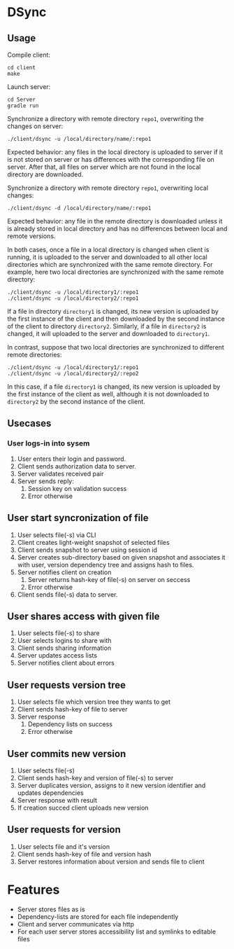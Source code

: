 # DSync

## Usage

Compile client:
```
cd client
make
```

Launch server: 
```
cd Server
gradle run
```

Synchronize a directory with remote directory `repo1`, overwriting the changes on server:
```
./client/dsync -u /local/directory/name/:repo1
```
Expected behavior: any files in the local directory is uploaded to server if it is not stored on server or has differences with the corresponding file on server. After that, all files on server which are not found in the local directory are downloaded.

Synchronize a directory with remote directory `repo1`, overwriting local changes:
```
./client/dsync -d /local/directory/name/:repo1
```
Expected behavior: any file in the remote directory is downloaded unless it is already stored in local directory and has no differences between local and remote versions.

In both cases, once a file in a local directory is changed when client is running, it is uploaded to the server and downloaded to all other local directories which are synchronized with the same remote directory. For example, here two local directories are synchronized with the same remote directory:

```
./client/dsync -u /local/directory1/:repo1
./client/dsync -u /local/directory2/:repo1
```
If a file in directory `directory1` is changed, its new version is uploaded by the first instance of the client and then downloaded by the second instance of the client to directory `directory2`. Similarly, if a file in `directory2` is changed, it will uploaded to the server and downloaded to `directory1`.

In contrast, suppose that two local directories are synchronized to different remote directories:
```
./client/dsync -u /local/directory1/:repo1
./client/dsync -u /local/directory2/:repo2
```
In this case, if a file `directory1` is changed, its new version is uploaded by the first instance of the client as well, although it is not downloaded to `directory2` by the second instance of the client.

## Usecases

### User logs-in into sysem

1. User enters their login and password.
2. Client sends authorization data to server.
3. Server validates received pair
4. Server sends reply:
    1. Session key on validation success
    2. Error otherwise

## User start syncronization of file

1. User selects file(-s) via CLI
2. Client creates light-weight snapshot of selected files
3. Client sends snapshot to server using session id
4. Server creates sub-directory based on given snapshot and associates it with user, version dependency tree and assigns hash to files.
5. Server notifies client on creation 
    1. Server returns hash-key of file(-s) on server on seccess
    2. Error otherwise
6. Client sends file(-s) data to server.

## User shares access with given file
1. User selects file(-s) to share
2. User selects logins to share with
3. Client sends sharing information
4. Server updates access lists
5. Server notifies client about errors

## User requests version tree
1. User selects file which version tree they wants to get
2. Client sends hash-key of file to server
3. Server response
    1. Dependency lists on success
    2. Error otherwise

## User commits new version
1. User selects file(-s) 
2. Client sends hash-key and version of file(-s) to server
3. Server duplicates version, assigns to it new version identifier and updates dependencies
4. Server response with result
5. If creation succed client uploads new version

## User requests for version
1. User selects file and it's version
2. Client sends hash-key of file and version hash
3. Server restores information about version and sends file to client

# Features
- Server stores files as is 
- Dependency-lists are stored for each file independently
- Client and server communicates via http
- For each user server stores accessibility list and symlinks to editable files
